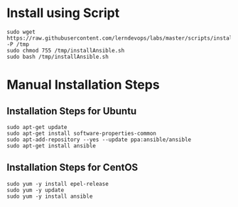# Install using Script 
```
sudo wget https://raw.githubusercontent.com/lerndevops/labs/master/scripts/installAnsible.sh -P /tmp
sudo chmod 755 /tmp/installAnsible.sh
sudo bash /tmp/installAnsible.sh
```

# Manual Installation Steps  

## Installation Steps for Ubuntu
```
sudo apt-get update
sudo apt-get install software-properties-common
sudo apt-add-repository --yes --update ppa:ansible/ansible
sudo apt-get install ansible
```

## Installation Steps for CentOS
```
sudo yum -y install epel-release
sudo yum -y update
sudo yum -y install ansible
```
